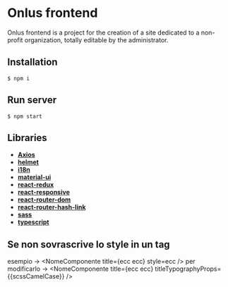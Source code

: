 # Onlus frontend

Onlus frontend is a project for the creation of a site dedicated to a non-profit organization, totally editable by the administrator.

## Installation

```shell
$ npm i
```

## Run server

```shell
$ npm start
```

## Libraries

- **[Axios](https://axios-http.com/docs/intro)**
- **[helmet](https://www.npmjs.com/package/react-helmet)**
- **[i18n](https://www.i18next.com/)**
- **[material-ui](https://mui.com/material-ui/getting-started/overview/)**
- **[react-redux](https://redux.js.org/)**
- **[react-responsive](https://www.npmjs.com/package/react-responsive)**
- **[react-router-dom](https://reactrouter.com/en/main)**
- **[react-router-hash-link](https://www.npmjs.com/package/react-router-hash-link)**
- **[sass](https://sass-lang.com/)**
- **[typescript](https://www.typescriptlang.org/)**

## Se non sovrascrive lo style in un tag

esempio -> <NomeComponente title={ecc ecc} style=ecc />
per modificarlo -> <NomeComponente title={ecc ecc} titleTypographyProps={{scssCamelCase}} />
